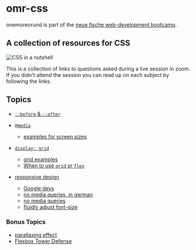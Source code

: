 # omr-css

onemoreorund is part of the [neue fische web-development bootcamp](https://www.neuefische.de/weiterbildung/web-development).

## A collection of resources for CSS

![CSS in a nutshell](https://media1.tenor.com/images/614c9b4639a2588383f47e138177da81/tenor.gif?itemid=12014506)

This is a collection of links to questions asked during a live session in zoom. If you didn't attend the session you can read up on each subject by following the links.

## Topics

- [`::before` & `::after`](https://css-tricks.com/almanac/selectors/a/after-and-before/)

- [`@media`](https://developer.mozilla.org/en-US/docs/Web/CSS/Media_Queries/Using_media_queries)
  - [examples for screen sizes](https://css-tricks.com/snippets/css/media-queries-for-standard-devices/)
- [`display: grid`](https://css-tricks.com/snippets/css/complete-guide-grid/)
  - [grid examples](https://gridbyexample.com/)
  - [When to use `grid` or `flex`](https://blog.logrocket.com/flexbox-vs-css-grid/)
- [responsive design](https://developer.mozilla.org/en-US/docs/Learn/CSS/CSS_layout/Responsive_Design)
  - [Google devs](https://web.dev/responsive-web-design-basics/#size-content)
  - [no media queries, in german](https://blog.kulturbanause.de/2019/06/flexbox-responsive-layouts-ohne-media-queries/)
  - [no media queries](https://blog.logrocket.com/flexible-layouts-without-media-queries/)
  - [fluidly adjust font-size](https://css-tricks.com/snippets/css/fluid-typography/)

### Bonus Topics

- [parallaxing effect](https://developers.google.com/web/updates/2016/12/performant-parallaxing)
- [Flexbox Tower Defense](http://www.flexboxdefense.com/)
